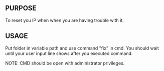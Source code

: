 PURPOSE
-------------------------

To reset you IP when when you are having trouble with it.


USAGE
-------------------------
Put folder in variable path and use command "fix" in cmd.
You should wait until your user input line shows after you executed command.

NOTE: CMD should be open with administrator privileges.